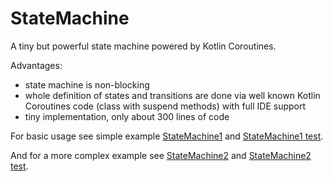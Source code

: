 # StateMachine

A tiny but powerful state machine powered by Kotlin Coroutines.

Advantages:

- state machine is non-blocking
- whole definition of states and transitions are done via well known Kotlin Coroutines code (class with suspend methods) with full IDE support
- tiny implementation, only about 300 lines of code

For basic usage see simple example [StateMachine1](src/jvmTest/kotlin/scenario1/StateMachine1.kt) and [StateMachine1 test](src/jvmTest/kotlin/scenario1/StateMachine1Test.kt).

And for a more complex example see [StateMachine2](src/jvmTest/kotlin/scenario2/StateMachine2.kt) and [StateMachine2 test](src/jvmTest/kotlin/scenario2/StateMachine2Test.kt).